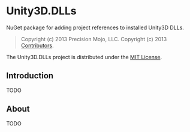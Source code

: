 # Unity3D.DLLs

NuGet package for adding project references to installed Unity3D DLLs.

> Copyright (c) 2013 Precision Mojo, LLC.
> Copyright (c) 2013 [Contributors](CONTRIBUTORS.md).

The Unity3D.DLLs project is distributed under the [MIT License](LICENSE.MIT.md).

## Introduction

TODO

## About

TODO
